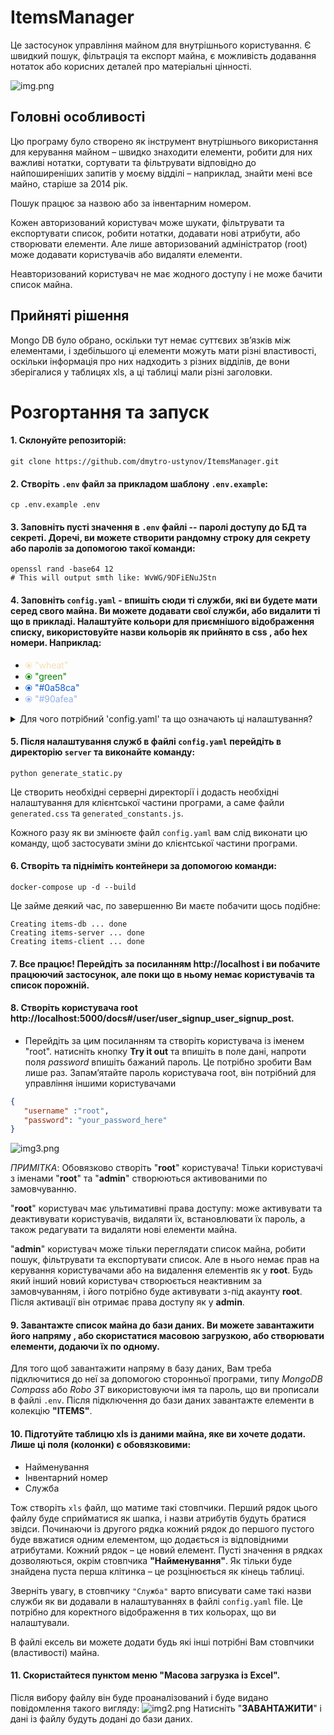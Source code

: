 # ItemsManager

Це застосунок управління майном для внутрішнього користування. Є швидкий пошук, фільтрація та експорт майна, є можливість додавання нотаток або корисних деталей про матеріальні цінності.


![img.png](images/img.png)

## Головні особливості

Цю програму було створено як інструмент внутрішнього використання для керування майном – швидко знаходити елементи, робити для них важливі нотатки, сортувати та фільтрувати відповідно до найпоширеніших запитів у моєму відділі – наприклад, знайти мені все майно, старіше за 2014 рік.

Пошук працює за назвою або за інвентарним номером.

Кожен авторизований користувач може шукати, фільтрувати та експортувати список, робити нотатки, додавати нові атрибути, або створювати елементи. Але лише авторизований адміністратор (root) може додавати користувачів або видаляти елементи.

Неавторизований користувач не має жодного доступу і не може бачити список майна.

## Прийняті рішення

Mongo DB було обрано, оскільки тут немає суттєвих зв’язків між елементами, і здебільшого ці елементи можуть мати різні властивості, оскільки інформація про них надходить з різних відділів, де вони зберігалися у таблицях xls, а ці таблиці мали різні заголовки.

# Розгортання та запуск

#### 1. Склонуйте репозиторій:
   
 ```git clone https://github.com/dmytro-ustynov/ItemsManager.git``` 
 
 
#### 2. Створіть `.env` файл за прикладом шаблону `.env.example`:

 ```cp .env.example .env```
 

#### 3. Заповніть пусті значення в `.env` файлі -- паролі доступу до БД та секреті. Доречі, ви можете створити рандомну строку для секрету або паролів за допомогою такої команди:

```
openssl rand -base64 12 
# This will output smth like: WvWG/9DFiENuJStn 
```

#### 4. Заповніть `config.yaml` - впишіть сюди ті служби, які ви будете мати серед свого майна. Ви можете додавати свої служби, або видалити ті що в прикладі. Налаштуйте кольори для приємнішого відображення списку, використовуйте назви кольорів як прийнято в css , або hex номери. Наприклад:

   * <span style="color:wheat;"> ⦿ "wheat"</span>
   * <span style="color:green;"> ⦿  "green"</span>
   * <span style="color:#0a58ca;"> ⦿ "#0a58ca"</span>
   * <span style="color:#90afea;"> ⦿ "#90afea"</span>
   
   
<details>
  <summary>Для чого потрібний 'config.yaml' та що означають ці налаштування?</summary>
  
#### Секція "services"

Ця секція описує як буде виглядати перелік елементів. Вона визначає служби, які є у Вашій організації. Ви можете додавати нові служби або видаляти (перейменовувати) існуючі в файлі `config.yaml`. Служби використовуються для категоризації елементів у списку. Колір служби використовується для представлення служби у списку. Ви можете використовувати назви кольорів css або шестнадцяткові числа.

![img5.png](images/img5.png)

#### Секція "categories"

Ця секція описує як буде виглядати модальне вікно **Фільтрувати**. Вона визначає категорії, які ви можете використовувати для фільтрації елементів у списку. Ви можете додавати нові категорії або видаляти (перейменовувати) існуючі в файлі `config.yaml`. Якщо ви хочете, щоб фільтри працювали належним чином, елементи в БД повинні мати атрибут 'category'. Значення 'category' повинно бути таким самим, як ключі в розділі 'categories' файлу `config.yaml` (тобто "computers", "projectors" і т.д.). Тоді значення будуть назвами для прапорців (чекбоксів), тобто "Комп'ютери", "Проектори" і т.д. 

![img4.png](images/img4.png)

В базі даних поле category може бути написано через кому, тоді даний елемент буде відображатися в кількох категоріях одночасно.

Приклад:
```json
"category": "СЕДО, computers"
```

Частина фільтрів із радіо-кнопками відображається в модальному вікні фільтрування відповдно до переліку служб, які ви вказали в файлі `config.yaml`. 
</details>
    
#### 5. Після налаштування служб в файлі `config.yaml` перейдіть в директорію  `server` та  виконайте команду:

`python generate_static.py`

Це створить необхідні серверні директорії і додасть необхідні налаштування для клієнтської частини програми, а саме файли  `generated.css` та `generated_constants.js`.

Кожного разу як ви змінюєте файл `config.yaml` вам слід виконати цю команду, щоб застосувати зміни до клієнтської частини програми.

#### 6. Створіть та підніміть контейнери за допомогою команди:

`docker-compose up -d --build`

Це займе деякий час, по завершенню Ви маєте побачити щось подібне:
```
Creating items-db ... done
Creating items-server ... done
Creating items-client ... done
```

#### 7. Все працює! Перейдіть за посиланням http://localhost і ви побачите працюючий застосунок, але поки що в ньому немає користувачів та список порожній.


#### 8. Створіть користувача root http://localhost:5000/docs#/user/user_signup_user_signup_post. 
 - Перейдіть за цим посиланням та створіть користувача із іменем "root". натисніть кнопку **Try it out** та впишіть в поле дані, напроти поля _password_ впишіть бажаний пароль.
Це потрібно зробити Вам лише раз. Запамʼятайте пароль користувача root, він потрібний для управління іншими користувачами
```json
{
   "username" :"root", 
   "password": "your_password_here"
}
 ``` 

   ![img3.png](images/img3.png)

_ПРИМІТКА_: Обовязково створіть "**root**" користувача! Тільки користувачі з іменами "**root**" та "**admin**"  створюються активованими по замовчуванню. 

"**root**" користувач має ультимативні права доступу: може активувати та деактивувати користувачів, видаляти їх, встановлювати їх пароль, а також редагувати та видаляти нові елементи майна.

"**admin**" користувач може тільки переглядати список майна, робити пошук, фільтрувати та експортувати список. Але в нього немає прав на керування користувачами або на видалення елементів як у **root**. Будь який інший новий користувач створюється неактивним за замовчуванням, і його потрібно буде активувати з-під акаунту **root**. Після активації він отримає права доступу як у **admin**.


#### 9. Завантажте список майна до бази даних. Ви можете завантажити його напряму , або скористатися масовою загрузкою, або створювати елементи, додаючи їх по одному.


Для того щоб завантажити напряму в базу даних, Вам треба підключитися до неї за допомогою сторонньої програми, типу _MongoDB Compass_ або  _Robo 3T_ використовуючи імя та пароль, що ви прописали в файлі `.env`. Після підключення до бази даних завантажте елементи в колекцію **"ITEMS"**.


#### 10. Підготуйте таблицю xls  із даними майна, яке ви хочете додати. Лише ці поля (колонки) є обовязковими:
- Найменування
- Інвентарний номер
- Служба

Тож створіть  `xls` файл, що матиме такі стовпчики. Перший рядок цього файлу буде сприйматися як шапка, і назви атрибутів будуть братися звідси.  Починаючи із другого рядка кожний рядок до першого пустого буде ввжатися одним елементом, що додається із відповідними атрибутами. Кожний рядок – це новий елемент. Пусті значення в рядках дозволяються, окрім стовпчика **"Найменування"**. Як тільки буде знайдена пуста перша клітинка – це розцінюється як кінець таблиці.

Зверніть увагу, в стовпчику `"Служба"` варто вписувати саме такі назви служби як ви додавали в налаштуваннях в файлі `config.yaml` file. Це потрібно для коректного відображення в тих кольорах, що ви налаштували.

В файлі ексель ви можете додати будь які інші потрібні Вам стовпчики (властивості) майна.

#### 11. Скористайтеся пунктом меню "Масова загрузка із Excel".

   Після вибору файлу він буде проаналізований і буде видано повідомлення такого вигляду:
   ![img2.png](images/img2.png)
  Натисніть "**ЗАВАНТАЖИТИ**" і дані із файлу будуть додані до бази даних. 

